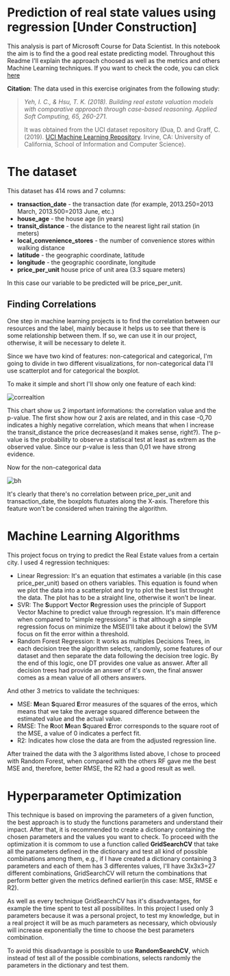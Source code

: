 # Prediction of real state values using regression [Under Construction]

This analysis is part of Microsoft Course for Data Scientist. In this notebook the aim is to find the a good real estate predicting model. Throughout this Readme I'll explain the approach choosed as well as the metrics and others Machine Learning techniques. If you want to check the code, you can click [here](https://github.com/LucasbFontes/RealEstate_Regression/blob/main/02%20-%20Real%20Estate%20Regression%20Challenge%20(1)%20(1).ipynb) 

**Citation**: The data used in this exercise originates from the following study:

> *Yeh, I. C., & Hsu, T. K. (2018). Building real estate valuation models with comparative approach through case-based reasoning. Applied Soft Computing, 65, 260-271.*
>
> It was obtained from the UCI dataset repository (Dua, D. and Graff, C. (2019). [UCI Machine Learning Repository]([http://archive.ics.uci.edu/ml). Irvine, CA: University of California, School of Information and Computer Science).

# The dataset

This dataset has 414 rows and 7 columns:

- **transaction_date** - the transaction date (for example, 2013.250=2013 March, 2013.500=2013 June, etc.)
- **house_age** - the house age (in years)
- **transit_distance** - the distance to the nearest light rail station (in meters)
- **local_convenience_stores** - the number of convenience stores within walking distance
- **latitude** - the geographic coordinate, latitude
- **longitude** - the geographic coordinate, longitude
- **price_per_unit** house price of unit area (3.3 square meters)

In this case our variable to be predicted will be price_per_unit.

## Finding Correlations

One step in machine learning projects is to find the correlation between our resources and the label, mainly because it helps us to see that there is some relationship between them. If so, we can use it in our project, otherwise, it will be necessary to delete it. 

Since we have two kind of features: non-categorical and categorical, I'm going to divide in two different visualizations, for non-categorical data I'll use scatterplot and for categorical the boxplot.

To make it simple and short I'll show only one feature of each kind:

![correaltion](https://user-images.githubusercontent.com/68716835/113952772-bc2bdf80-97ec-11eb-9ce0-f84bb2ee88aa.PNG)

This chart show us 2 important informations: the correlation value and the p-value. The first show how our 2 axis are related, and in this case -0,70 indicates a highly negative correlation, which means that when I increase the transit_distance the price decreases(and it makes sense, right?). The p-value is the probability to observe a statiscal test at least as extrem as the observed value. Since our p-value is less than 0,01 we have strong evidence.

Now for the non-categorical data

![bh](https://user-images.githubusercontent.com/68716835/113953822-09a94c00-97ef-11eb-8de9-d36e407ab9ef.PNG)


It's clearly that there's no correlation between price_per_unit and transaction_date, the boxplots flutuates along the X-axis. Therefore this feature won't be considered when training the algorithm.

# Machine Learning Algorithms

This project focus on trying to predict the Real Estate values from a certain city. I used 4 regression techniques: 

 - Linear Regression: It's an equation that estimates a variable (in this case price_per_unit) based on others variables. This equation is found when we plot the data into a scatterplot and try to plot the best list throught the data. The plot has to be a straight line, otherwise it won't be linear.
 - SVR: The **S**upport **V**ector **R**egression uses the principle of Support Vector Machine to predict value through regression. It's main difference when compared to "simple regressions" is that although a simple regression focus on minimize the MSE(I'll take about it below) the SVM focus on fit the error within a threshold.   
 - Random Forest Regression: It works as multiples Decisions Trees, in each decision tree the algorithm selects, randomly, some features of our dataset and then separate the data following the decision tree logic. By the end of this logic, one DT provides one value as answer. After all decision trees had provide an answer of it's own, the final answer comes as a mean value of all others answers. 


And other 3 metrics to validate the techniques:

 - MSE: **M**ean **S**quared **E**rror measures of the squares of the erros, which means that we take the average squared difference between the estimated value and the actual value. 
 - RMSE: The **R**oot **M**ean **S**quared **E**rror corresponds to the square root of the MSE, a value of 0 indicates a perfect fit. 
 - R2: Indicates how close the data are from the adjusted regression line.

After trained the data with the 3 algorithms listed above, I chose to proceed with Random Forest, when compared with the others RF gave me the best MSE and, therefore, better RMSE, the R2 had a good result as well. 

# Hyperparameter Optimization

This technique is based on improving the parameters of a given function, the best approach is to study the functions parameters and understand their impact. After that, it is recommended to create a dictionary containing the chosen parameters and the values you want to check. To proceed with the optimization it is commom to use a function called **GridSearchCV** that take all the parameters defined in the dictionary and test all kind of possible combinations among them, e.g., if I have created a dictionary containing 3 parameters and each of them has 3 differentes values, I'll have 3x3x3=27 different combinations, GridSearchCV will return the combinations that perform better given the metrics defined earlier(in this case: MSE, RMSE e R2).

As well as every technique GridSearchCV has it's disadvantages, for example the time spent to test all possibilites. In this project I used only 3 parameters because it was a 
personal project, to test my knowledge, but in a real project it will be as much parameters as necessary, which obviously will increase exponentially the time to choose the best parameters combination. 

To avoid this disadvantage is possible to use **RandomSearchCV**, which instead of test all of the possible combinations, selects randomly the parameters in the dictionary and test them.
 



